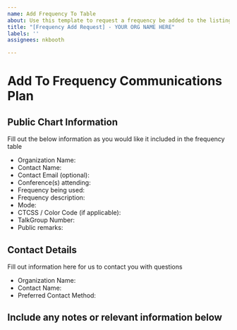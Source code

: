 ```yaml
---
name: Add Frequency To Table
about: Use this template to request a frequency be added to the listing on https://conham.radio
title: "[Frequency Add Request] - YOUR ORG NAME HERE"
labels: ''
assignees: nkbooth

---
```


# Add To Frequency Communications Plan

## Public Chart Information
Fill out the below information as you would like it included in the frequency table

* Organization Name: 
* Contact Name: 
* Contact Email (optional): 
* Conference(s) attending:
* Frequency being used:
* Frequency description:
* Mode: 
* CTCSS / Color Code (if applicable):
* TalkGroup Number:
* Public remarks:

## Contact Details
Fill out information here for us to contact you with questions

* Organization Name:
* Contact Name: 
* Preferred Contact Method: 

## Include any notes or relevant information below
